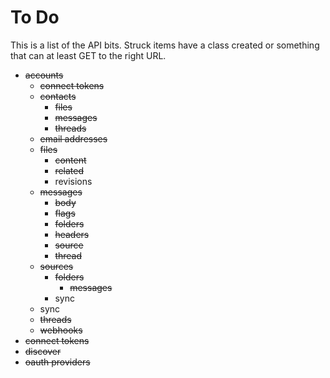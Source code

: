 # To Do

This is a list of the API bits. Struck items have a class created or something
that can at least GET to the right URL.

* <del>accounts</del>
    * <del>connect tokens</del>
    * <del>contacts</del>
        * <del>files</del>
        * <del>messages</del>
        * <del>threads</del>
    * <del>email addresses</del>
    * <del>files</del>
        * <del>content</del>
        * <del>related</del>
        * revisions
    * <del>messages</del>
        * <del>body</del>
        * <del>flags</del>
        * <del>folders</del>
        * <del>headers</del>
        * <del>source</del>
        * <del>thread</del>
    * <del>sources</del>
        * <del>folders</del>
            * <del>messages</del>
        * sync
    * sync
    * <del>threads</del>
    * <del>webhooks</del>
* <del>connect tokens</del>
* <del>discover</del>
* <del>oauth providers</del>

